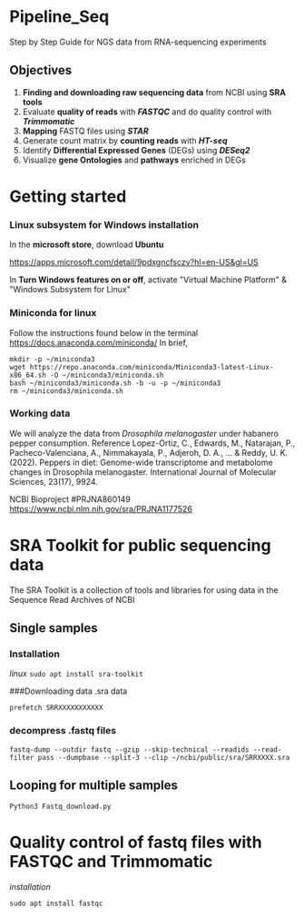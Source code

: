 
# Pipeline_Seq
Step by Step Guide for NGS data from RNA-sequencing experiments

Objectives
------------

1) **Finding and downloading raw sequencing data** from NCBI using **SRA tools**
2) Evaluate **quality of reads** with **_FASTQC_** and do quality control with **_Trimmomatic_**
3) **Mapping** FASTQ files using **_STAR_**
4) Generate count matrix by **counting reads** with **_HT-seq_**
5) Identify **Differential Expressed Genes** (DEGs) using **_DESeq2_**
6) Visualize **gene Ontologies** and **pathways** enriched in DEGs

# **Getting started**

### Linux subsystem for Windows installation

In the **microsoft store**, download **Ubuntu**

https://apps.microsoft.com/detail/9pdxgncfsczv?hl=en-US&gl=US

In **Turn Windows features on or off**, activate "Virtual Machine Platform" & "Windows Subsystem for Linux"

### Miniconda for linux

Follow the instructions found below in the terminal
https://docs.anaconda.com/miniconda/
In brief, 

```
mkdir -p ~/miniconda3
wget https://repo.anaconda.com/miniconda/Miniconda3-latest-Linux-x86_64.sh -O ~/miniconda3/miniconda.sh
bash ~/miniconda3/miniconda.sh -b -u -p ~/miniconda3
rm ~/miniconda3/miniconda.sh
```

### Working data

We will analyze the data from _Drosophila melanogaster_ under habanero pepper consumption. 
Reference
Lopez-Ortiz, C., Edwards, M., Natarajan, P., Pacheco-Valenciana, A., Nimmakayala, P., Adjeroh, D. A., ... & Reddy, U. K. (2022). Peppers in diet: Genome-wide transcriptome and metabolome changes in Drosophila melanogaster. International Journal of Molecular Sciences, 23(17), 9924.

NCBI Bioproject #PRJNA860149
https://www.ncbi.nlm.nih.gov/sra/PRJNA1177526

# SRA Toolkit for public sequencing data

The SRA Toolkit is a collection of tools and libraries for using data in the Sequence Read Archives of NCBI


## Single samples

### Installation

_linux_
```sudo apt install sra-toolkit```

###Downloading data .sra data

```prefetch SRRXXXXXXXXXXX```

### decompress .fastq files

```fastq-dump --outdir fastq --gzip --skip-technical --readids --read-filter pass --dumpbase --split-3 --clip ~/ncbi/public/sra/SRRXXXX.sra```


## Looping for multiple samples

```Python3 Fastq_download.py```

# Quality control of fastq files with FASTQC and Trimmomatic

_installation_

```sudo apt install fastqc```


###









